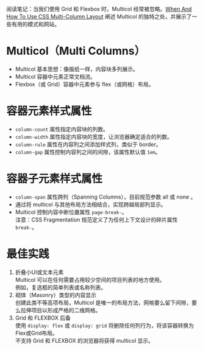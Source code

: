 阅读笔记：当我们使用 Grid 和 Flexbox 时，Multicol 经常被忽略。[When And How To Use CSS Multi-Column Layout](https://www.smashingmagazine.com/2019/01/css-multiple-column-layout-multicol/) 阐述 Multicol 的独特之处，并展示了一些有用的模式和网站。

# Multicol（Multi Columns）

- Multicol 基本思想：像报纸一样，内容块多列展示。
- Multicol 容器中元素正常文档流。
- Flexbox（或 Grid）容器中元素参与 flex（或网格）布局。

# 容器元素样式属性
- `column-count` 属性指定内容块的列数。
- `column-width` 属性指定内容块的宽度，让浏览器确定适合的列数。
- `column-rule` 属性在内容列之间添加样式列，类似于 border。
- `column-gap` 属性控制内容列之间的间隙，该属性默认值 `1em`。

# 容器子元素样式属性
- `column-span` 属性跨列（Spanning Columns），目前规范参数 all 或 none 。
- 通过将 multicol 与其他布局方法相结合，实现跨越局部列显示。
- Multicol 控制内容中断位置属性 `page-break-`。  
注意：CSS Fragmentation 规范定义了为任何上下文设计的碎片属性 `break-`。

# 最佳实践

1. 折叠小UI或文本元素  
Multicol 可以在任何需要占用较少空间的项目列表的地方使用。  
例如，复选框的简单列表或名称列表。
2. 砌体（Masonry）类型的内容显示  
创建此类不等高项布局，Multicol 是唯一的布局方法，网格要么留下间隙，要么拉伸项目以形成严格的二维网格。
3. Grid 和 FLEXBOX 后备  
使用 `display: flex` 或 `display: grid` 将删除任何列行为，将该容器转换为Flex或Grid布局。  
不支持 Grid 和 FLEXBOX 的浏览器将获得 multicol 显示。